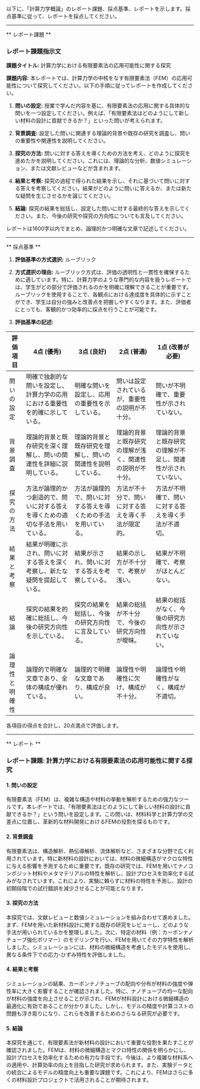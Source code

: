 以下に、「計算力学概論」のレポート課題、採点基準、レポートを示します。採点基準に従って、レポートを採点してください。

---------------------------------------
** レポート課題 **

### レポート課題指示文

**課題タイトル:** 計算力学における有限要素法の応用可能性に関する探究

**課題内容:** 本レポートでは、計算力学の中核をなす有限要素法（FEM）の応用可能性について探究してください。以下の手順に従ってレポートを作成してください。

1. **問いの設定:** 授業で学んだ内容を基に、有限要素法の応用に関する具体的な問いを一つ設定してください。例えば、「有限要素法はどのようにして新しい材料の設計に貢献できるか？」といった問いが考えられます。

2. **背景調査:** 設定した問いに関連する理論的背景や既存の研究を調査し、問いの重要性や関連性を説明してください。

3. **探究の方法:** 問いに対する答えを導くための方法を考え、どのように探究を進めたかを説明してください。これには、理論的な分析、数値シミュレーション、または文献レビューなどが含まれます。

4. **結果と考察:** 探究の過程で得られた結果を示し、それに基づいて問いに対する答えを考察してください。結果がどのように問いに答えるか、または新たな疑問を生じさせるかを論じてください。

5. **結論:** 探究の結果を総括し、設定した問いに対する最終的な答えを示してください。また、今後の研究や探究の方向性についても言及してください。

レポートは1600字以内でまとめ、論理的かつ明確な文章で記述してください。

---------------------------------------
** 採点基準 **

1. **評価基準の方式選択:** ルーブリック

2. **方式選択の理由:** ルーブリック方式は、評価の透明性と一貫性を確保するために適しています。特に、計算力学のような専門的な内容を扱うレポートでは、学生がどの部分で評価されるのかを明確に理解できることが重要です。ルーブリックを使用することで、各観点における達成度を具体的に示すことができ、学生は自分の強みと改善点を把握しやすくなります。また、評価者にとっても、客観的かつ効率的に採点を行うことが可能です。

3. **評価基準の記述:**

| 評価項目       | 4点 (優秀) | 3点 (良好) | 2点 (普通) | 1点 (改善が必要) |
|----------------|------------|------------|------------|------------------|
| 問いの設定     | 明確で独創的な問いを設定し、計算力学の応用における重要性を的確に示している。 | 明確な問いを設定し、応用の重要性を示している。 | 問いは設定されているが、重要性の説明が不十分。 | 問いが不明確で、重要性が示されていない。 |
| 背景調査       | 理論的背景と既存研究を深く理解し、問いの関連性を詳細に説明している。 | 理論的背景と既存研究を理解し、問いの関連性を説明している。 | 理論的背景と既存研究の理解が浅く、関連性の説明が不十分。 | 理論的背景と既存研究の理解が不足し、関連性が示されていない。 |
| 探究の方法     | 方法が論理的かつ創造的で、問いに対する答えを導くための適切な手法を用いている。 | 方法が論理的で、問いに対する答えを導くための手法を用いている。 | 方法が不十分で、問いに対する答えを導く手法が限定的。 | 方法が不明確で、問いに対する答えを導く手法が不適切。 |
| 結果と考察     | 結果が明確に示され、問いに対する答えを深く考察し、新たな疑問を提起している。 | 結果が示され、問いに対する答えを考察している。 | 結果の示し方が不十分で、考察が浅い。 | 結果が不明確で、考察がほとんどない。 |
| 結論           | 探究の結果を的確に総括し、今後の研究方向性を示している。 | 探究の結果を総括し、今後の研究方向性に言及している。 | 結果の総括が不十分で、今後の研究方向性が曖昧。 | 結果の総括がなく、今後の研究方向性が示されていない。 |
| 論理性と明確性 | 論理的で明確な文章であり、全体の構成が優れている。 | 論理的で明確な文章であり、構成が良い。 | 論理性や明確性に欠け、構成が不十分。 | 論理性や明確性がなく、構成が不適切。 |

各項目の得点を合計し、20点満点で評価します。

---------------------------------------
** レポート **
### レポート課題: 計算力学における有限要素法の応用可能性に関する探究

#### 1. 問いの設定
有限要素法（FEM）は、複雑な構造や材料の挙動を解析するための強力なツールです。本レポートでは、「有限要素法はどのようにして新しい材料の設計に貢献できるか？」という問いを設定します。この問いは、材料科学と計算力学の交差点に位置し、革新的な材料開発におけるFEMの役割を探るものです。

#### 2. 背景調査
有限要素法は、構造解析、熱伝導解析、流体解析など、さまざまな分野で広く利用されています。特に新材料の設計においては、材料の微細構造がマクロな特性に与える影響を予測するために重要です。既存の研究では、FEMを用いてナノコンポジット材料やメタマテリアルの特性を解析し、設計プロセスを効率化する試みがなされています。これにより、実験に頼らずに材料の特性を予測し、設計の初期段階での試行錯誤を減少させることが可能となります。

#### 3. 探究の方法
本探究では、文献レビューと数値シミュレーションを組み合わせて進めました。まず、FEMを用いた新材料設計に関する既存の研究をレビューし、どのような手法が用いられているかを整理しました。次に、特定の材料（例：カーボンナノチューブ強化ポリマー）のモデリングを行い、FEMを用いてその力学特性を解析しました。シミュレーションには、材料の微細構造を考慮したモデルを使用し、異なる条件下での応力-ひずみ特性を評価しました。

#### 4. 結果と考察
シミュレーションの結果、カーボンナノチューブの配向や分布が材料の強度や弾性率に大きく影響することが確認されました。特に、ナノチューブの均一な配向が材料の強度を向上させることが示され、FEMが材料設計における微細構造の最適化に有効であることが分かりました。しかし、モデルの精度や計算コストの問題も浮き彫りになり、これらを改善するためのさらなる研究が必要です。

#### 5. 結論
本探究を通じて、有限要素法が新材料の設計において重要な役割を果たすことが確認されました。FEMは、材料の微細構造とマクロ特性の関係を明らかにし、設計プロセスを効率化するための有力な手段です。今後は、より複雑な材料系への適用や、計算効率の向上を目指した研究が求められます。また、実験データとの統合によるモデルの精度向上も重要な課題です。これにより、FEMはさらに多くの材料設計プロジェクトで活用されることが期待されます。

